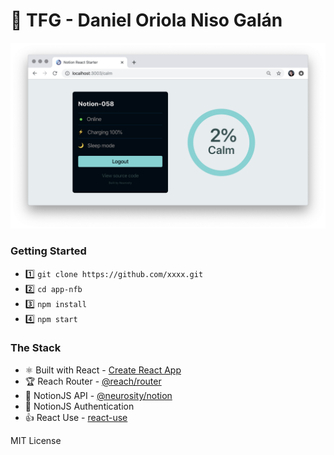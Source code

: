 # 🚀 TFG - Daniel Oriola Niso Galán

![App Screenshot](public/notion-react-starter.png)

### Getting Started

- 1️⃣ `git clone https://github.com/xxxx.git`
- 2️⃣ `cd app-nfb`
- 3️⃣ `npm install`
- 4️⃣ `npm start`

### The Stack

- ⚛️ Built with React - [Create React App](https://github.com/facebook/create-react-app)
- 🏆 Reach Router - [@reach/router](https://reach.tech/router)
- 🤯 NotionJS API - [@neurosity/notion](https://github.com/neurosity/notion-js)
- 🔑 NotionJS Authentication
- 👍 React Use - [react-use](https://github.com/streamich/react-use)

MIT License
